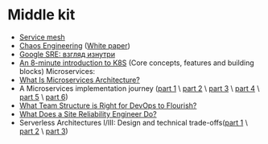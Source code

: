 # Middle kit

- [Service mesh](https://m.habr.com/company/flant/blog/327536/)
- [Chaos Engineering](https://www.thoughtworks.com/radar/techniques/chaos-engineering) ([White paper](http://principlesofchaos.org/))
- [Google SRE: взгляд изнутри](https://youtu.be/avdS6aIs4yI)
- [An 8-minute introduction to K8S](https://medium.com/prodopsio/an-8-minute-introduction-to-k8s-94fda1fa5184) (Core concepts, features and building blocks)
Microservices:
- [What Is Microservices Architecture?](https://medium.com/fintechexplained/what-is-microservices-architecture-1da41a94a29b)
- A Microservices implementation journey  ([part 1](https://koukia.ca/a-microservices-implementation-journey-part-1-9f6471fe917) \ [part 2](https://koukia.ca/a-microservices-implementation-journey-part-2-10c422a4d402) \ [part 3](https://koukia.ca/a-microservices-implementation-journey-part-3-50f030ba6bb5) \ [part 4](https://koukia.ca/a-microservices-implementation-journey-part-4-9c19a16385e9) \ [part 5](https://koukia.ca/a-microservices-implementation-journey-part-5-d7d1b9d441e7) \ [part 6](https://koukia.ca/a-microservices-implementation-journey-part-6-9b818e491336))
- [What Team Structure is Right for DevOps to Flourish?](https://web.devopstopologies.com/)
- [What Does a Site Reliability Engineer Do?](https://blog.scalyr.com/2019/01/site-reliability-engineer/)
- Serverless Architectures I/III: Design and technical trade-offs([part 1](https://medium.com/@pablo.iorio/serverless-architectures-i-iii-design-and-technical-trade-offs-8ca5d637f98e) \ [part 2](https://medium.com/@pablo.iorio/serverless-architectures-ii-iii-business-benefits-eadd073c8e4d) \ [part 3](https://medium.com/@pablo.iorio/serverless-architectures-iii-market-offerings-aws-azure-google-and-alibaba-67c49d1a691d))
